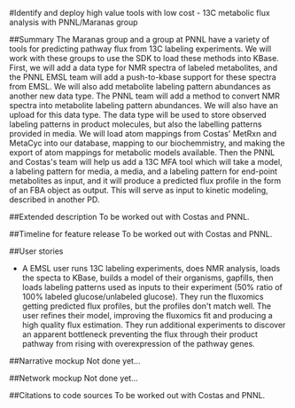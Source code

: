 #Identify and deploy high value tools with low cost - 13C metabolic flux analysis with PNNL/Maranas group

##Summary
The Maranas group and a group at PNNL have a variety of tools for predicting pathway flux from 13C labeling experiments. We will work with these groups to use the SDK to load these methods into KBase. First, we will add a data type for NMR spectra of labeled metabolites, and the PNNL EMSL team will add a push-to-kbase support for these spectra from EMSL. We will also add metabolite labeling pattern abundances as another new data type. The PNNL team will add a method to convert NMR spectra into metabolite labeling pattern abundances. We will also have an upload for this data type. The data type will be used to store observed labeling patterns in product molecules, but also the labelling patterns provided in media. We will load atom mappings from Costas' MetRxn and MetaCyc into our database, mapping to our biochemmistry, and making the export of atom mappings for metabolic models available. Then the PNNL and Costas's team will help us add a 13C MFA tool which will take a model, a labeling pattern for media, a media, and a labeling pattern for end-point metabolites as input, and it will produce a predicted flux profile in the form of an FBA object as output. This will serve as input to kinetic modeling, described in another PD. 

##Extended description
To be worked out with Costas and PNNL.

##Timeline for feature release
To be worked out with Costas and PNNL.

##User stories
+	A EMSL user runs 13C labeling experiments, does NMR analysis, loads the specta to KBase, builds a model of their organisms, gapfills, then loads labeling patterns used as inputs to their experiment (50% ratio of 100% labeled glucose/unlabeled glucose). They run the fluxomics getting predicted flux profiles, but the profiles don't match well. The user refines their model, improving the fluxomics fit and producing a high quality flux estimation. They run additional experiments to discover an apparent bottleneck preventing the flux through their product pathway from rising with overexpression of the pathway genes. 

##Narrative mockup
Not done yet...

##Network mockup
Not done yet...

##Citations to code sources
To be worked out with Costas and PNNL.